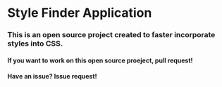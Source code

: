 # Style Finder Application

### This is an open source project created to faster incorporate styles into CSS.

#### If you want to work on this open source proeject, pull request! 
#### Have an issue? Issue request!